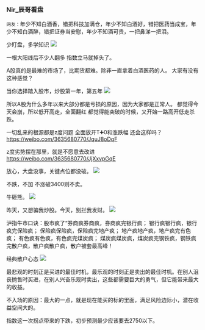 ### Nir_辰哥看盘

`网友：`年少不知白酒香，错把科技加满仓，年少不知白酒好，错把医药当成宝，年少不知白酒醉，错把证券当安慰，年少不知酒可贵，一把鼻涕一把泪。

少盯盘，多学知识
<img src="https://wx3.sinaimg.cn/large/d8b41602ly1gl2a1d8ixtj20m80m8q6y.jpg">

一根大阳线后不少人翻多
指数立马就掉头了。

A股真的是最难的市场了，比期货都难。除非一直拿着白酒医药的人。  大家有没有这种感觉？

当你选择踏入股市，炒股第一年，第五年
![](https://wx4.sinaimg.cn/large/d8b41602gy1gk7dj9puplj20m80m8abe.jpg)

所以A股为什么多年以来大部分都是亏损的原因，因为大家都是正常人。
都觉得今天会崩，所以低开高走，全面翻红
都觉得能突破的时候，又开始一路高开低走杀跌。

一切乱来的根源都是z度问题
全面放开T➕0和涨跌幅
还会这样吗？
https://weibo.com/3635680770/JquJ8oDqF

z度劣势摆在那里，就是不愿意去改进 ​​​​
https://weibo.com/3635680770/JjXxvpGqE

放心，大盘没事，关键点位都没破。
![](https://wx1.sinaimg.cn/large/d8b41602gy1ghqcheoehuj208509ugpz.jpg)

不跌，不加
不涨破3400则不卖。

牛砸熊。
![](https://wx3.sinaimg.cn/large/d8b41602gy1ggwljzuh7qj20fs08v78p.jpg)

昨天，又想骗我炒股。今天，别拦我发财。
![](https://wx4.sinaimg.cn/large/d8b41602ly1ggh9ipabfmj20n00e77ep.jpg)

沪指牛市口诀：股市疯了“券商疯券商疯，券商疯完银行疯； 银行疯银行疯，银行疯完保险疯； 保险疯保险疯，保险疯完地产疯； 地产疯地产疯，地产疯完有色疯； 有色疯有色疯，有色疯完煤炭疯； 煤炭疯煤炭疯，煤炭疯完钢铁疯，钢铁疯完散户疯，散户疯散户疯，散户被套最高峰！

经典散户心态
![](https://wx1.sinaimg.cn/large/d8b41602gy1gga0xl6dx9j20ja0ejasv.jpg)

最悲观的时刻正是买进的最佳时机，最乐观的时刻正是卖出的最佳时机。在别人沮丧抛售时买进，在别人兴奋乐观时卖出，这些都需要巨大的勇气，但它能带来最大的收益。

不入场的原因：最大的一点，就是现在能买的标的里面，满足风险边际小，潜在收益空间大的。

指数这一次拐点带来的下跌，初步预测最少应该要去2750以下。
